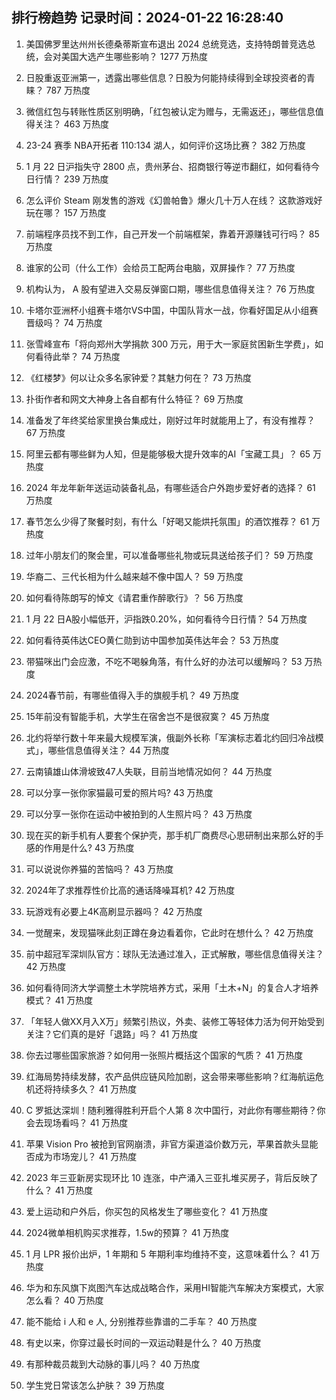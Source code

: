 
## 排行榜趋势 记录时间：2024-01-22 16:28:40
  
  1. 美国佛罗里达州州长德桑蒂斯宣布退出 2024 总统竞选，支持特朗普竞选总统，会对美国大选产生哪些影响？ 1277 万热度
    
  2. 日股重返亚洲第一，透露出哪些信息？日股为何能持续得到全球投资者的青睐？ 787 万热度
    
  3. 微信红包与转账性质区别明确，「红包被认定为赠与，无需返还」，哪些信息值得关注？ 463 万热度
    
  4. 23-24 赛季 NBA开拓者 110:134 湖人，如何评价这场比赛？ 382 万热度
    
  5. 1 月 22 日沪指失守 2800 点，贵州茅台、招商银行等逆市翻红，如何看待今日行情？ 239 万热度
    
  6. 怎么评价 Steam 刚发售的游戏《幻兽帕鲁》爆火几十万人在线？ 这款游戏好玩在哪？ 157 万热度
    
  7. 前端程序员找不到工作，自己开发一个前端框架，靠着开源赚钱可行吗？ 85 万热度
    
  8. 谁家的公司（什么工作）会给员工配两台电脑，双屏操作？ 77 万热度
    
  9. 机构认为， A 股有望进入交易反弹窗口期，哪些信息值得关注？ 76 万热度
    
  10. 卡塔尔亚洲杯小组赛卡塔尔VS中国，中国队背水一战，你看好国足从小组赛晋级吗？ 74 万热度
    
  11. 张雪峰宣布「将向郑州大学捐款 300 万元，用于大一家庭贫困新生学费」，如何看待此举？ 74 万热度
    
  12. 《红楼梦》何以让众多名家钟爱？其魅力何在？ 73 万热度
    
  13. 扑街作者和网文大神身上各自都有什么特征？ 69 万热度
    
  14. 准备发了年终奖给家里换台集成灶，刚好过年时就能用上了，有没有推荐？ 67 万热度
    
  15. 阿里云都有哪些鲜为人知，但是能够极大提升效率的AI「宝藏工具」？ 65 万热度
    
  16. 2024 年龙年新年送运动装备礼品，有哪些适合户外跑步爱好者的选择？ 61 万热度
    
  17. 春节怎么少得了聚餐时刻，有什么「好喝又能烘托氛围」的酒饮推荐？ 61 万热度
    
  18. 过年小朋友们的聚会里，可以准备哪些礼物或玩具送给孩子们？ 59 万热度
    
  19. 华裔二、三代长相为什么越来越不像中国人？ 59 万热度
    
  20. 如何看待陈朗写的悼文《请君重作醉歌行》？ 56 万热度
    
  21. 1 月 22 日A股小幅低开，沪指跌0.20%，如何看待今日行情？ 54 万热度
    
  22. 如何看待英伟达CEO黄仁勋到访中国参加英伟达年会？ 53 万热度
    
  23. 带猫咪出门会应激，不吃不喝躲角落，有什么好的办法可以缓解吗？ 53 万热度
    
  24. 2024春节前，有哪些值得入手的旗舰手机？ 49 万热度
    
  25. 15年前没有智能手机，大学生在宿舍岂不是很寂寞？ 45 万热度
    
  26. 北约将举行数十年来最大规模军演，俄副外长称「军演标志着北约回归冷战模式」，哪些信息值得关注？ 44 万热度
    
  27. 云南镇雄山体滑坡致47人失联，目前当地情况如何？ 44 万热度
    
  28. 可以分享一张你家猫最可爱的照片吗? 43 万热度
    
  29. 可以分享一张你在运动中被拍到的人生照片吗？ 43 万热度
    
  30. 现在买的新手机有人要套个保护壳，那手机厂商费尽心思研制出来那么好的手感的作用是什么? 43 万热度
    
  31. 可以说说你养猫的苦恼吗？ 43 万热度
    
  32. 2024年了求推荐性价比高的通话降噪耳机? 42 万热度
    
  33. 玩游戏有必要上4K高刷显示器吗？ 42 万热度
    
  34. 一觉醒来，发现猫咪此刻正蹲在身边看着你，它此时在想什么？ 42 万热度
    
  35. 前中超冠军深圳队官方：球队无法通过准入，正式解散，哪些信息值得关注？ 42 万热度
    
  36. 如何看待同济大学调整土木学院培养方式，采用「土木+N」的复合人才培养模式？ 41 万热度
    
  37. 「年轻人做XX月入X万」频繁引热议，外卖、装修工等轻体力活为何开始受到关注？它们真的是好「退路」吗？ 41 万热度
    
  38. 你去过哪些国家旅游？如何用一张照片概括这个国家的气质？ 41 万热度
    
  39. 红海局势持续发酵，农产品供应链风险加剧，这会带来哪些影响？红海航运危机还将持续多久？ 41 万热度
    
  40. C 罗抵达深圳！随利雅得胜利开启个人第 8 次中国行，对此你有哪些期待？你会去现场看吗？ 41 万热度
    
  41. 苹果 Vision Pro 被抢到官网崩溃，非官方渠道溢价数万元，苹果首款头显能否成为市场宠儿？ 41 万热度
    
  42. 2023 年三亚新房实现环比 10 连涨，中产涌入三亚扎堆买房子，背后反映了什么？ 41 万热度
    
  43. 爱上运动和户外后，你买包的风格发生了哪些变化？ 41 万热度
    
  44. 2024微单相机购买求推荐，1.5w的预算？ 41 万热度
    
  45. 1 月 LPR 报价出炉，1 年期和 5 年期利率均维持不变，这意味着什么？ 41 万热度
    
  46. 华为和东风旗下岚图汽车达成战略合作，采用HI智能汽车解决方案模式，大家怎么看？ 40 万热度
    
  47. 能不能给  i 人和 e 人, 分别推荐些靠谱的二手车？ 40 万热度
    
  48. 有史以来，你穿过最长时间的一双运动鞋是什么？ 40 万热度
    
  49. 有那种裁员裁到大动脉的事儿吗？ 40 万热度
    
  50. 学生党日常该怎么护肤？ 39 万热度
    